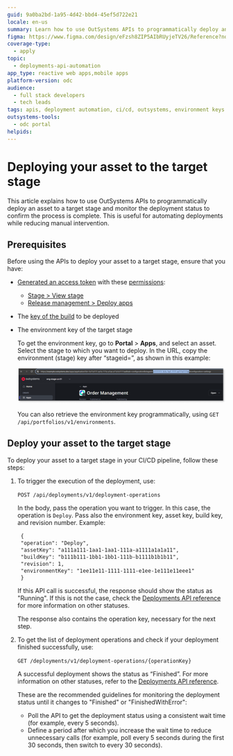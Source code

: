 ```yaml
---
guid: 9a0ba2bd-1a95-4d42-bbd4-45ef5d722e21
locale: en-us
summary: Learn how to use OutSystems APIs to programmatically deploy an asset to a target stage.
figma: https://www.figma.com/design/eFzsh8ZIP5AIbRUyjeTV26/Reference?node-id=4763-2&t=3FZzy4xrcBSUETGl-1
coverage-type:
  - apply
topic:
  - deployments-api-automation
app_type: reactive web apps,mobile apps
platform-version: odc
audience:
  - full stack developers
  - tech leads
tags: apis, deployment automation, ci/cd, outsystems, environment keys
outsystems-tools:
  - odc portal
helpids:
---
```

# Deploying your asset to the target stage

This article explains how to use OutSystems APIs to programmatically deploy an asset to a target stage and monitor the deployment status to confirm the process is complete. This is useful for automating deployments while reducing manual intervention.

## Prerequisites

Before using the APIs to deploy your asset to a target stage, ensure that you have:

* [Generated an access token](../authentication/get-access-token.md) with these [permissions](../authentication/create-api-client.md#edit-permissions-of-api-client):
    * [Stage > View stage](https://success.outsystems.com/documentation/outsystems_developer_cloud/odc_rest_apis/deployments_api/#get-/deployment-operations)  
    * [Release management > Deploy apps](https://success.outsystems.com/documentation/outsystems_developer_cloud/odc_rest_apis/deployments_api/#post-/deployment-operations)
* The [key of the build](select-revision-build.md) to be deployed
* The environment key of the target stage

    <div class="info" markdown="1">

    To get the environment key, go to **Portal** > **Apps**, and select an asset. Select the stage to which you want to deploy. In the URL, copy the environment (stage) key after “stageid=”, as shown in this example:

    ![Screenshot of the ODC Portal showing how to retrieve the environment (stage) key from the asset URL](images/environment-key-pl.png "Get the environment key")

    You can also retrieve the environment key programmatically, using `GET /api/portfolios/v1/environments`.

    </div>

## Deploy your asset to the target stage

To deploy your asset to a target stage in your CI/CD pipeline, follow these steps:

1. To trigger the execution of the deployment, use:  

    `POST /api/deployments/v1/deployment-operations`

    In the body, pass the operation you want to trigger. In this case, the operation is `Deploy`. Pass also the environment key, asset key, build key, and revision number. Example:  

        {
        "operation": "Deploy",  
        "assetKey": "a111a111-1aa1-1aa1-111a-a1111a1a1a11",  
        "buildKey": "b111b111-1bb1-1bb1-111b-b1111b1b1b11",  
        "revision": 1,  
        "environmentKey": "1ee11e11-1111-1111-e1ee-1e111e11eee1"  
        }
        
    If this API call is successful, the response should show the status as "Running". If this is not the case, check the [Deployments API reference](https://www.outsystems.com/tk/redirect?g=acf7cd06-3fe1-4bd3-85e8-06cd11aa0a7d) for more information on other statuses.

    The response also contains the operation key, necessary for the next step.  

1. To get the list of deployment operations and check if your deployment finished successfully, use:  

    `GET /deployments/v1/deployment-operations/{operationKey}`

    A successful deployment shows the status as “Finished”. For more information on other statuses, refer to the [Deployments API reference](https://www.outsystems.com/tk/redirect?g=acf7cd06-3fe1-4bd3-85e8-06cd11aa0a7d).  

    These are the recommended guidelines for monitoring the deployment status until it changes to "Finished" or "FinishedWithError":  

    * Poll the API to get the deployment status using a consistent wait time (for example, every 5 seconds).  
    * Define a period after which you increase the wait time to reduce unnecessary calls (for example, poll every 5 seconds during the first 30 seconds, then switch to every 30 seconds).  
